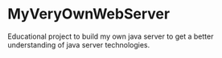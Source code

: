 # MyVeryOwnWebServer
Educational project to build my own java server to get a better understanding of java server technologies.
